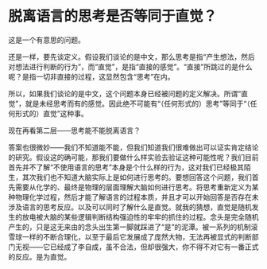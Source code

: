 # 脱离语言的思考是否等同于直觉？

这是一个有意思的问题。

还是一样，要先谈定义。假设我们谈论的是中文，那么思考是指“产生想法，然后对想法进行判断的行为”，而“直觉”，是指“直接的感觉”。“直接”所跳过的是什么呢？是指一切非直接的过程，这显然包含“思考”在内。

所以，如果我们谈论的是中文，这个问题本身已经被问题的定义解决。所谓“直觉”，就是未经思考而有的感觉。因此绝不可能有“（任何形式的）思考”等同于“（任何形式的）直觉”这种事。

现在再看第二层——思考能不能脱离语言？

答案也很微妙——我们不知道能不能，但我们知道我们很难做出可以证实肯定结论的研究。假设这的确可能，那我们要做什么样实验去验证这种可能性呢？我们目前首先并不了解“不使用语言的思考”本身是个什么样的行为，这对我们已经极其陌生，其次我们也不知道大脑实际上是如何进行思考的。要想回答这个问题，我们首先需要从化学的、最终是物理的层面理解大脑如何进行思考。将思考重新定义为某种物理化学过程，然后才能了解语言的过程本质，并且才可以开始回答是否存在未涉及语言的思考反应。以及可以同时了解什么是直觉。就我的猜想，直觉是随机发生的放电被大脑的某些逻辑判断结构强迫性的牢牢的抓住的过程。念头是完全随机产生的，只是这无来由的念头出生第一脚就踩进了“是”的泥潭。被一系列的机制滚雪球一样的不断合理化，以至于最后它发展成了庞然大物，无法再被显式的判断部门无视——它已经成了李自成，虽不合法，但却很强大，你不得不对它有一番正式的反应。是为直觉。



